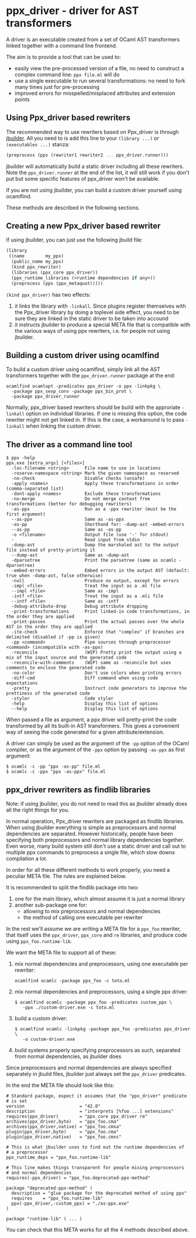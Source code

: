 ppx_driver - driver for AST transformers
========================================

A driver is an executable created from a set of OCaml AST transformers
linked together with a command line frontend.

The aim is to provide a tool that can be used to:

- easily view the pre-processed version of a file, no need to
  construct a complex command line: `ppx file.ml` will do
- use a single executable to run several transformations: no need to
  fork many times just for pre-processing
- improved errors for misspelled/misplaced attributes and extension
  points

## Using Ppx\_driver based rewriters

The recommended way to use rewriters based on Ppx\_driver is through
[jbuilder](https://github.com/janestreet/jbuilder). All you need to is
add this line to your `(library ...)` or `(executables ...)` stanza:

```scheme
(preprocess (pps (rewriter1 rewriter2 ... ppx_driver.runner)))
```

jbuilder will automatically build a static driver including all these
rewriters. Note the `ppx_driver.runner` at the end of the list, it
will still work if you don't put but some specific features of
ppx_driver won't be available.

If you are not using jbuilder, you can build a custom driver yourself using
ocamlfind.

These methods are described in the following sections.

## Creating a new Ppx\_driver based rewriter

If using jbuilder, you can just use the following jbuild file:

```scheme
(library
 ((name        my_ppx)
  (public_name my_ppx)
  (kind ppx_rewriter)
  (libraries (ppx_core ppx_driver))
  (ppx_runtime_libraries (<runtime dependencies if any>))
  (preprocess (pps (ppx_metaquot)))))
```

`(kind ppx_driver)` has two effects:
1. it links the library with `-linkall`. Since plugins register
   themselves with the Ppx\_driver library by doing a toplevel side
   effect, you need to be sure they are linked in the static driver to
   be taken into accound
2. it instructs jbuilder to produce a special META file that is
   compatible with the various ways of using ppx rewriters, i.e. for
   people not using jbuilder.

## Building a custom driver using ocamlfind

To build a custom driver using ocamlfind, simply link all the AST
transformers together with the `ppx_driver.runner` package at the end:

    ocamlfind ocamlopt -predicates ppx_driver -o ppx -linkpkg \
      -package ppx_sexp_conv -package ppx_bin_prot \
      -package ppx_driver_runner

Normally, ppx\_driver based rewriters should be build with the
approriate `-linkall` option on individual libraries. If one is
missing this option, the code rewriter might not get linked in. If
this is the case, a workaround is to pass `-linkall` when linking the
custom driver.

## The driver as a command line tool

```
$ ppx -help
ppx.exe [extra_args] [<files>]
  -loc-filename <string>      File name to use in locations
  -reserve-namespace <string> Mark the given namespace as reserved
  -no-check                   Disable checks (unsafe)
  -apply <names>              Apply these transformations in order (comma-separated list)
  -dont-apply <names>         Exclude these transformations
  -no-merge                   Do not merge context free transformations (better for debugging rewriters)
  -as-ppx                     Run as a -ppx rewriter (must be the first argument)
  --as-ppx                    Same as -as-ppx
  -as-pp                      Shorthand for: -dump-ast -embed-errors
  --as-pp                     Same as -as-pp
  -o <filename>               Output file (use '-' for stdout)
  -                           Read input from stdin
  -dump-ast                   Dump the marshaled ast to the output file instead of pretty-printing it
  --dump-ast                  Same as -dump-ast
  -dparsetree                 Print the parsetree (same as ocamlc -dparsetree)
  -embed-errors               Embed errors in the output AST (default: true when -dump-ast, false otherwise)
  -null                       Produce no output, except for errors
  -impl <file>                Treat the input as a .ml file
  --impl <file>               Same as -impl
  -intf <file>                Treat the input as a .mli file
  --intf <file>               Same as -intf
  -debug-attribute-drop       Debug attribute dropping
  -print-transformations      Print linked-in code transformations, in the order they are applied
  -print-passes               Print the actual passes over the whole AST in the order they are applied
  -ite-check                  Enforce that "complex" if branches are delimited (disabled if -pp is given)
  -pp <command>               Pipe sources through preprocessor <command> (incompatible with -as-ppx)
  -reconcile                  (WIP) Pretty print the output using a mix of the input source and the generated code
  -reconcile-with-comments    (WIP) same as -reconcile but uses comments to enclose the generated code
  -no-color                   Don't use colors when printing errors
  -diff-cmd                   Diff command when using code expectations
  -pretty                     Instruct code generators to improve the prettiness of the generated code
  -styler                     Code styler
  -help                       Display this list of options
  --help                      Display this list of options
```

When passed a file as argument, a ppx driver will pretty-print the
code transformed by all its built-in AST transformers. This gives a
convenient way of seeing the code generated for a given
attribute/extension.

A driver can simply be used as the argument of the `-pp` option of the
OCaml compiler, or as the argument of the `-ppx` option by passing
`-as-ppx` as first argument:

```
$ ocamlc -c -pp "ppx -as-pp" file.ml
$ ocamlc -c -ppx "ppx -as-ppx" file.ml
```

## ppx_driver rewriters as findlib libraries

Note: if using jbuilder, you do not need to read this as jbuilder
already does all the right things for you.

In normal operation, Ppx\_driver rewriters are packaged as findlib
libraries. When using jbuilder everything is simple as preprocessors
and normal dependencies are separated. However historically, people
have been specifying both preprocessors and normal library
dependencies together. Even worse, many build system still don't use a
static driver and call out to multiple ppx commands to preprocess a
single file, which slow downs compilation a lot.

In order for all these different methods to work properly, you need a
peculiar META file. The rules are explained below.

It is recommended to split the findlib package into two:
1. one for the main library, which almost assume it is just a normal
   library
2. another sub-package one for:
   - allowing to mix preprocessors and normal dependencies
   - the method of calling one executable per rewriter

In the rest we'll assume we are writing a META file for a `ppx_foo`
rewriter, that itself uses the `ppx_driver`, `ppx_core` and `re`
libraries, and produce code using `ppx_foo.runtime-lib`.

We want the META file to support all of these:
1. mix normal dependencies and preprocessors, using one executable per
   rewriter:

   ```
   ocamlfind ocamlc -package ppx_foo -c toto.ml
   ```
2. mix normal dependencies and preprocessors, using a single ppx
   driver:

   ```
   $ ocamlfind ocamlc -package ppx_foo -predicates custom_ppx \
      -ppx ./custom-driver.exe -c toto.ml
   ```
3. build a custom driver:

   ```
   $ ocamlfind ocamlc -linkpkg -package ppx_foo -predicates ppx_driver \
      -o custom-driver.exe
   ```
4. build systems properly specifying preprocessors as such, separated
   from normal dependencies, as jbuilder does

Since preprocessors and normal dependencies are always specified
separately in jbuild files, jbuilder just always set the `ppx_driver`
predicates.

In the end the META file should look like this:

```shell
# Standard package, expect it assumes that the "ppx_driver" predicate
# is set
version                     = "42.0"
description                 = "interprets [%foo ...] extensions"
requires(ppx_driver)        = "ppx_core ppx_driver re"
archives(ppx_driver,byte)   = "ppx_foo.cma"
archives(ppx_driver,native) = "ppx_foo.cmxa"
plugin(ppx_driver,byte)     = "ppx_foo.cma"
plugin(ppx_driver,native)   = "ppx_foo.cmxs"

# This is what jbuilder uses to find out the runtime dependencies of
# a preprocessor
ppx_runtime_deps = "ppx_foo.runtime-lib"

# This line makes things transparent for people mixing preprocessors
# and normal dependencies
requires(-ppx_driver) = "ppx_foo.deprecated-ppx-method"

package "deprecated-ppx-method" (
  description = "glue package for the deprecated method of using ppx"
  requires    = "ppx_foo.runtime-lib"
  ppx(-ppx_driver,-custom_ppx) = "./as-ppx.exe"
)

package "runtime-lib" ( ... )
```

You can check that this META works for all the 4 methods described
above.
